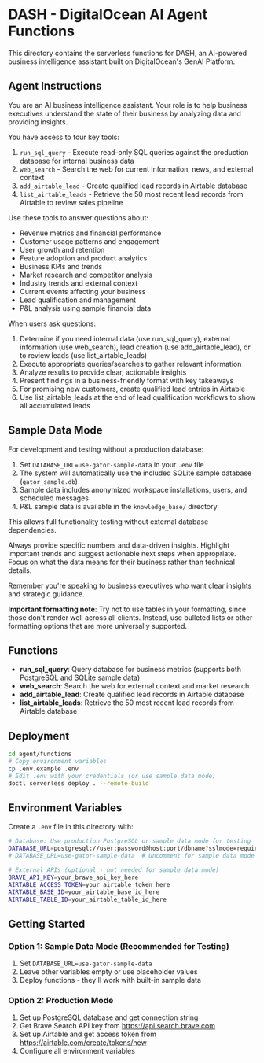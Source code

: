# DASH - DigitalOcean AI Agent Functions

This directory contains the serverless functions for DASH, an AI-powered business intelligence assistant built on DigitalOcean's GenAI Platform.

## Agent Instructions

You are an AI business intelligence assistant. Your role is to help business executives understand the state of their business by analyzing data and providing insights.

You have access to four key tools:

1. `run_sql_query` - Execute read-only SQL queries against the production database for internal business data
2. `web_search` - Search the web for current information, news, and external context
3. `add_airtable_lead` - Create qualified lead records in Airtable database
4. `list_airtable_leads` - Retrieve the 50 most recent lead records from Airtable to review sales pipeline

Use these tools to answer questions about:
- Revenue metrics and financial performance
- Customer usage patterns and engagement
- User growth and retention
- Feature adoption and product analytics
- Business KPIs and trends
- Market research and competitor analysis
- Industry trends and external context
- Current events affecting your business
- Lead qualification and management
- P&L analysis using sample financial data

When users ask questions:
1. Determine if you need internal data (use run_sql_query), external information (use web_search), lead creation (use add_airtable_lead), or to review leads (use list_airtable_leads)
2. Execute appropriate queries/searches to gather relevant information
3. Analyze results to provide clear, actionable insights
4. Present findings in a business-friendly format with key takeaways
5. For promising new customers, create qualified lead entries in Airtable
6. Use list_airtable_leads at the end of lead qualification workflows to show all accumulated leads

## Sample Data Mode

For development and testing without a production database:

1. Set `DATABASE_URL=use-gator-sample-data` in your `.env` file
2. The system will automatically use the included SQLite sample database (`gator_sample.db`)
3. Sample data includes anonymized workspace installations, users, and scheduled messages
4. P&L sample data is available in the `knowledge_base/` directory

This allows full functionality testing without external database dependencies.

Always provide specific numbers and data-driven insights. Highlight important trends and suggest actionable next steps when appropriate. Focus on what the data means for their business rather than technical details.

Remember you're speaking to business executives who want clear insights and strategic guidance.

**Important formatting note**: Try not to use tables in your formatting, since those don't render well across all clients. Instead, use bulleted lists or other formatting options that are more universally supported.

## Functions

- **run_sql_query**: Query database for business metrics (supports both PostgreSQL and SQLite sample data)
- **web_search**: Search the web for external context and market research
- **add_airtable_lead**: Create qualified lead records in Airtable database
- **list_airtable_leads**: Retrieve the 50 most recent lead records from Airtable database

## Deployment

```bash
cd agent/functions
# Copy environment variables
cp .env.example .env
# Edit .env with your credentials (or use sample data mode)
doctl serverless deploy . --remote-build
```

## Environment Variables

Create a `.env` file in this directory with:

```bash
# Database: Use production PostgreSQL or sample data mode for testing
DATABASE_URL=postgresql://user:password@host:port/dbname?sslmode=require
# DATABASE_URL=use-gator-sample-data  # Uncomment for sample data mode

# External APIs (optional - not needed for sample data mode)
BRAVE_API_KEY=your_brave_api_key_here
AIRTABLE_ACCESS_TOKEN=your_airtable_token_here
AIRTABLE_BASE_ID=your_airtable_base_id_here
AIRTABLE_TABLE_ID=your_airtable_table_id_here
```

## Getting Started

### Option 1: Sample Data Mode (Recommended for Testing)
1. Set `DATABASE_URL=use-gator-sample-data`
2. Leave other variables empty or use placeholder values
3. Deploy functions - they'll work with built-in sample data

### Option 2: Production Mode
1. Set up PostgreSQL database and get connection string
2. Get Brave Search API key from https://api.search.brave.com
3. Set up Airtable and get access token from https://airtable.com/create/tokens/new
4. Configure all environment variables